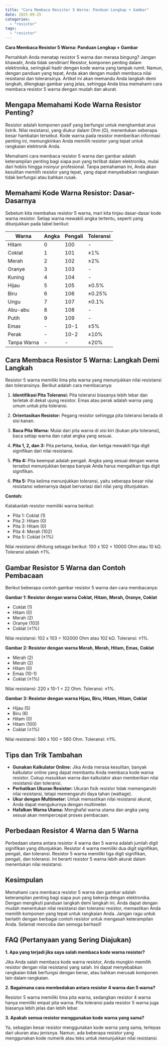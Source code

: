 ```yaml
---
title: "Cara Membaca Resistor 5 Warna: Panduan Lengkap + Gambar"
date: 2025-09-25
categories: 
  - "resistor"
tags: 
  - "resistor"
---
```


**Cara Membaca Resistor 5 Warna: Panduan Lengkap + Gambar**

Pernahkah Anda menatap resistor 5 warna dan merasa bingung? Jangan khawatir, Anda tidak sendirian! Resistor, komponen penting dalam elektronika, seringkali hadir dengan kode warna yang tampak rumit. Namun, dengan panduan yang tepat, Anda akan dengan mudah membaca nilai resistansi dan toleransinya. Artikel ini akan memandu Anda langkah demi langkah, dilengkapi gambar yang jelas, sehingga Anda bisa memahami cara membaca resistor 5 warna dengan mudah dan akurat.

## Mengapa Memahami Kode Warna Resistor Penting?

Resistor adalah komponen pasif yang berfungsi untuk menghambat arus listrik. Nilai resistansi, yang diukur dalam Ohm (Ω), menentukan seberapa besar hambatan tersebut. Kode warna pada resistor memberikan informasi penting ini, memungkinkan Anda memilih resistor yang tepat untuk rangkaian elektronik Anda.

Memahami cara membaca resistor 5 warna dan gambar adalah keterampilan penting bagi siapa pun yang terlibat dalam elektronika, mulai dari hobiis hingga insinyur profesional. Tanpa pemahaman ini, Anda akan kesulitan memilih resistor yang tepat, yang dapat menyebabkan rangkaian tidak berfungsi atau bahkan rusak.

## Memahami Kode Warna Resistor: Dasar-Dasarnya

Sebelum kita membahas resistor 5 warna, mari kita tinjau dasar-dasar kode warna resistor. Setiap warna mewakili angka tertentu, seperti yang ditunjukkan pada tabel berikut:

| Warna | Angka | Pengali | Toleransi |
| --- | --- | --- | --- |
| Hitam | 0 | 100 | \- |
| Coklat | 1 | 101 | ±1% |
| Merah | 2 | 102 | ±2% |
| Oranye | 3 | 103 | \- |
| Kuning | 4 | 104 | \- |
| Hijau | 5 | 105 | ±0.5% |
| Biru | 6 | 106 | ±0.25% |
| Ungu | 7 | 107 | ±0.1% |
| Abu-abu | 8 | 108 | \- |
| Putih | 9 | 109 | \- |
| Emas | \- | 10\-1 | ±5% |
| Perak | \- | 10\-2 | ±10% |
| Tanpa Warna | \- | \- | ±20% |

## Cara Membaca Resistor 5 Warna: Langkah Demi Langkah

Resistor 5 warna memiliki lima pita warna yang menunjukkan nilai resistansi dan toleransinya. Berikut adalah cara membacanya:

1. **Identifikasi Pita Toleransi:** Pita toleransi biasanya lebih lebar dan terletak di dekat ujung resistor. Emas atau perak adalah warna yang umum untuk pita toleransi.
    
2. **Orientasikan Resistor:** Pegang resistor sehingga pita toleransi berada di sisi kanan.
    
3. **Baca Pita Warna:** Mulai dari pita warna di sisi kiri (bukan pita toleransi), baca setiap warna dan catat angka yang sesuai.
    
4. **Pita 1, 2, dan 3:** Pita pertama, kedua, dan ketiga mewakili tiga digit signifikan dari nilai resistansi.
    
5. **Pita 4:** Pita keempat adalah pengali. Angka yang sesuai dengan warna tersebut menunjukkan berapa banyak Anda harus mengalikan tiga digit signifikan.
    
6. **Pita 5:** Pita kelima menunjukkan toleransi, yaitu seberapa besar nilai resistansi sebenarnya dapat bervariasi dari nilai yang ditunjukkan.
    

**Contoh:**

Katakanlah resistor memiliki warna berikut:

- Pita 1: Coklat (1)
- Pita 2: Hitam (0)
- Pita 3: Hitam (0)
- Pita 4: Merah (102)
- Pita 5: Coklat (±1%)

Nilai resistansi dihitung sebagai berikut: 100 x 102 = 10000 Ohm atau 10 kΩ. Toleransi adalah ±1%.

## Gambar Resistor 5 Warna dan Contoh Pembacaan

Berikut beberapa contoh gambar resistor 5 warna dan cara membacanya:

**Gambar 1: Resistor dengan warna Coklat, Hitam, Merah, Oranye, Coklat**

- Coklat (1)
- Hitam (0)
- Merah (2)
- Oranye (103)
- Coklat (±1%)

Nilai resistansi: 102 x 103 = 102000 Ohm atau 102 kΩ. Toleransi: ±1%.

**Gambar 2: Resistor dengan warna Merah, Merah, Hitam, Emas, Coklat**

- Merah (2)
- Merah (2)
- Hitam (0)
- Emas (10\-1)
- Coklat (±1%)

Nilai resistansi: 220 x 10\-1 = 22 Ohm. Toleransi: ±1%.

**Gambar 3: Resistor dengan warna Hijau, Biru, Hitam, Hitam, Coklat**

- Hijau (5)
- Biru (6)
- Hitam (0)
- Hitam (100)
- Coklat (±1%)

Nilai resistansi: 560 x 100 = 560 Ohm. Toleransi: ±1%.

## Tips dan Trik Tambahan

- **Gunakan Kalkulator Online:** Jika Anda merasa kesulitan, banyak kalkulator online yang dapat membantu Anda membaca kode warna resistor. Cukup masukkan warna dan kalkulator akan memberikan nilai resistansi dan toleransi.
- **Perhatikan Ukuran Resistor:** Ukuran fisik resistor tidak memengaruhi nilai resistansi, tetapi memengaruhi daya tahan (wattage).
- **Ukur dengan Multimeter:** Untuk memastikan nilai resistansi akurat, Anda dapat mengukurnya dengan multimeter.
- **Hafalkan Warna Utama:** Menghafal warna utama dan angka yang sesuai akan mempercepat proses pembacaan.

## Perbedaan Resistor 4 Warna dan 5 Warna

Perbedaan utama antara resistor 4 warna dan 5 warna adalah jumlah digit signifikan yang ditunjukkan. Resistor 4 warna memiliki dua digit signifikan, pengali, dan toleransi. Resistor 5 warna memiliki tiga digit signifikan, pengali, dan toleransi. Ini berarti resistor 5 warna lebih akurat dalam menentukan nilai resistansi.

## Kesimpulan

Memahami cara membaca resistor 5 warna dan gambar adalah keterampilan penting bagi siapa pun yang bekerja dengan elektronika. Dengan mengikuti panduan langkah demi langkah ini, Anda dapat dengan mudah menentukan nilai resistansi dan toleransi resistor, memastikan Anda memilih komponen yang tepat untuk rangkaian Anda. Jangan ragu untuk berlatih dengan berbagai contoh resistor untuk mengasah keterampilan Anda. Selamat mencoba dan semoga berhasil!

## FAQ (Pertanyaan yang Sering Diajukan)

**1\. Apa yang terjadi jika saya salah membaca kode warna resistor?**

Jika Anda salah membaca kode warna resistor, Anda mungkin memilih resistor dengan nilai resistansi yang salah. Ini dapat menyebabkan rangkaian tidak berfungsi dengan benar, atau bahkan merusak komponen lain dalam rangkaian.

**2\. Bagaimana cara membedakan antara resistor 4 warna dan 5 warna?**

Resistor 5 warna memiliki lima pita warna, sedangkan resistor 4 warna hanya memiliki empat pita warna. Pita toleransi pada resistor 5 warna juga biasanya lebih jelas dan lebih lebar.

**3\. Apakah semua resistor menggunakan kode warna yang sama?**

Ya, sebagian besar resistor menggunakan kode warna yang sama, terlepas dari ukuran atau jenisnya. Namun, ada beberapa resistor yang menggunakan kode numerik atau teks untuk menunjukkan nilai resistansi.
